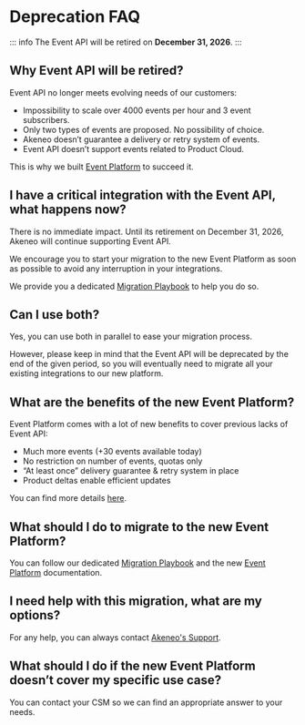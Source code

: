 # Deprecation FAQ

::: info 
The Event API will be retired on **December 31, 2026**.
:::

## Why Event API will be retired?

Event API no longer meets evolving needs of our customers:

- Impossibility to scale over 4000 events per hour and 3 event subscribers.
- Only two types of events are proposed. No possibility of choice.
- Akeneo doesn’t guarantee a delivery or retry system of events.
- Event API doesn’t support events related to Product Cloud.

This is why we built [Event Platform](../event-platform/overview.html) to succeed it.

## I have a critical integration with the Event API, what happens now? 

There is no immediate impact.
Until its retirement on December 31, 2026, Akeneo will continue supporting Event API.

We encourage you to start your migration to the new Event Platform as soon as possible to avoid any interruption in your integrations.

We provide you a dedicated [Migration Playbook](./migrate-to-event-platform.html) to help you do so.

## Can I use both?

Yes, you can use both in parallel to ease your migration process.

However, please keep in mind that the Event API will be deprecated by the end of the given period, so you will eventually need to migrate all your existing integrations to our new platform.

## What are the benefits of the new Event Platform?

Event Platform comes with a lot of new benefits to cover previous lacks of Event API:

- Much more events (+30 events available today)
- No restriction on number of events, quotas only
- “At least once” delivery guarantee & retry system in place
- Product deltas enable efficient updates

You can find more details [here](../event-platform/overview.html).

## What should I do to migrate to the new Event Platform?

You can follow our dedicated [Migration Playbook](./migrate-to-event-platform.html) and the new [Event Platform](../event-platform/getting-started.html) documentation.

## I need help with this migration, what are my options?

For any help, you can always contact [Akeneo's Support](https://akeneo.atlassian.net/servicedesk/customer/portal/8).

## What should I do if the new Event Platform doesn’t cover my specific use case?

You can contact your CSM so we can find an appropriate answer to your needs.
